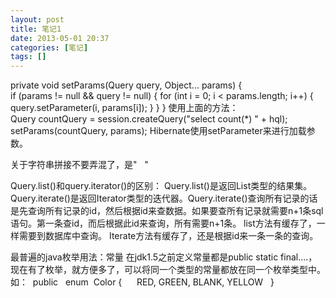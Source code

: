 ```yaml
---
layout: post
title: 笔记1
date: 2013-05-01 20:37
categories: [笔记]
tags: []
---
```

private void setParams(Query query, Object... params) {
if (params != null && query != null) {
for (int i = 0; i < params.length; i++) {
query.setParameter(i, params[i]);
}
}
}
使用上面的方法：
Query countQuery = session.createQuery("select count(*) " + hql);
setParams(countQuery, params);
Hibernate使用setParameter来进行加载参数。

关于字符串拼接不要弄混了，是\"   \"

Query.list()和query.iterator()的区别：
Query.list()是返回List类型的结果集。
Query.iterate()是返回Iterator类型的迭代器。Query.iterate()查询所有记录的话是先查询所有记录的id，然后根据id来查数据。如果要查所有记录就需要n+1条sql语句。第一条查id，而后根据此id来查询，所有需要n+1条。
list方法有缓存了，一样需要到数据库中查询。
Iterate方法有缓存了，还是根据id来一条一条的查询。

最普遍的java枚举用法：常量
在jdk1.5之前定义常量都是public static final....，现在有了枚举，就方便多了，可以将同一个类型的常量都放在同一个枚举类型中。如：
 public   enum  Color {  
   RED, GREEN, BLANK, YELLOW  
} 

